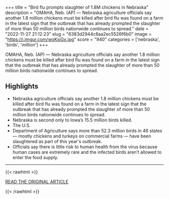 +++
title = "Bird flu prompts slaughter of 1.8M chickens in Nebraska"
description = "OMAHA, Neb. (AP) — Nebraska agriculture officials say another 1.8 million chickens must be killed after bird flu was found on a farm in the latest sign that the outbreak that has already prompted the slaughter of more than 50 million birds nationwide continues to spread."
date = "2022-11-27 21:12:23"
slug = "6383d2944c8aa2ec5526f6b0"
image = "https://i.imgur.com/woKsjGx.jpg"
score = "940"
categories = ['nebraska', 'birds', 'million']
+++

OMAHA, Neb. (AP) — Nebraska agriculture officials say another 1.8 million chickens must be killed after bird flu was found on a farm in the latest sign that the outbreak that has already prompted the slaughter of more than 50 million birds nationwide continues to spread.

## Highlights

- Nebraska agriculture officials say another 1.8 million chickens must be killed after bird flu was found on a farm in the latest sign that the outbreak that has already prompted the slaughter of more than 50 million birds nationwide continues to spread.
- Nebraska is second only to Iowa’s 15.5 million birds killed.
- The U.S.
- Department of Agriculture says more than 52.3 million birds in 46 states — mostly chickens and turkeys on commercial farms — have been slaughtered as part of this year's outbreak.
- Officials say there is little risk to human health from the virus because human cases are extremely rare and the infected birds aren’t allowed to enter the food supply.

---

{{< rawhtml >}}
  <p class="article-category">
    <a target="_blank" href="https://apnews.com/article/health-animals-nebraska-agriculture-omaha-ca8f94677d828d5838ecaff894403388?utm_source=Connatix&amp;utm_medium=HomePage">READ THE ORIGINAL ARTICLE</a>
  </p>
{{< /rawhtml >}}
